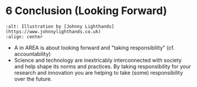 # 6 Conclusion (Looking Forward)

```{image} ../../images/illustrations/sociotechnical_2.png
:alt: Illustration by [Johnny Lighthands](https://www.johnnylighthands.co.uk)
:align: center
```

- A in AREA is about looking forward and "taking responsibility" (cf. accountability)
- Science and technology are inextricably interconnected with society and help shape its norms and practices. By taking responsibility for your research and innovation you are helping to take (some) responsibility over the future.
